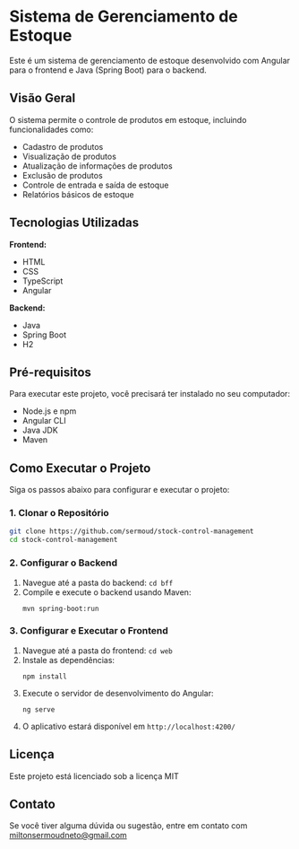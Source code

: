 # Sistema de Gerenciamento de Estoque

Este é um sistema de gerenciamento de estoque desenvolvido com Angular para o frontend e Java (Spring Boot) para o backend.

## Visão Geral

O sistema permite o controle de produtos em estoque, incluindo funcionalidades como:

- Cadastro de produtos
- Visualização de produtos
- Atualização de informações de produtos
- Exclusão de produtos
- Controle de entrada e saída de estoque
- Relatórios básicos de estoque

## Tecnologias Utilizadas

**Frontend:**

- HTML
- CSS
- TypeScript
- Angular

**Backend:**

- Java
- Spring Boot
- H2

## Pré-requisitos

Para executar este projeto, você precisará ter instalado no seu computador:

- Node.js e npm
- Angular CLI
- Java JDK
- Maven

## Como Executar o Projeto

Siga os passos abaixo para configurar e executar o projeto:

### 1. Clonar o Repositório

```bash
git clone https://github.com/sermoud/stock-control-management
cd stock-control-management
```

### 2. Configurar o Backend

1. Navegue até a pasta do backend: `cd bff`
2. Compile e execute o backend usando Maven:
   ```
   mvn spring-boot:run
   ```

### 3. Configurar e Executar o Frontend

1. Navegue até a pasta do frontend: `cd web`
2. Instale as dependências:
   ```
   npm install
   ```
3. Execute o servidor de desenvolvimento do Angular:
   ```
   ng serve
   ```
4. O aplicativo estará disponível em `http://localhost:4200/`

## Licença

Este projeto está licenciado sob a licença MIT

## Contato

Se você tiver alguma dúvida ou sugestão, entre em contato com miltonsermoudneto@gmail.com
